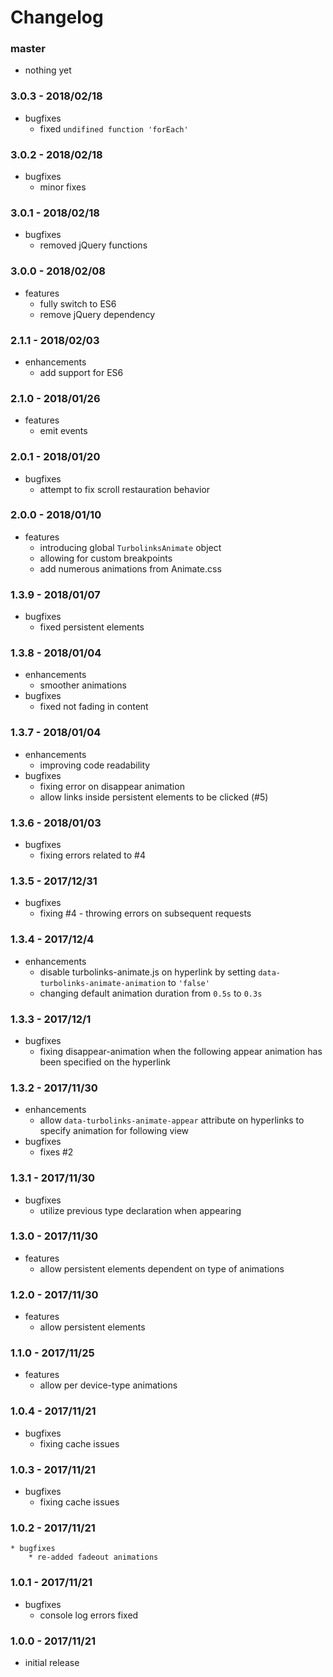 # Changelog

### master

* nothing yet

### 3.0.3 - 2018/02/18

* bugfixes
    * fixed `undifined function 'forEach'`

### 3.0.2 - 2018/02/18

* bugfixes
    * minor fixes

### 3.0.1 - 2018/02/18

* bugfixes
    * removed jQuery functions

### 3.0.0 - 2018/02/08

* features
    * fully switch to ES6
    * remove jQuery dependency

### 2.1.1 - 2018/02/03

* enhancements
    * add support for ES6

### 2.1.0 - 2018/01/26

* features
    * emit events

### 2.0.1 - 2018/01/20

* bugfixes
    * attempt to fix scroll restauration behavior

### 2.0.0 - 2018/01/10

* features
    * introducing global `TurbolinksAnimate` object
    * allowing for custom breakpoints
    * add numerous animations from Animate.css

### 1.3.9 - 2018/01/07

* bugfixes
    * fixed persistent elements

### 1.3.8 - 2018/01/04

* enhancements
    * smoother animations
* bugfixes
    * fixed not fading in content

### 1.3.7 - 2018/01/04

* enhancements
    * improving code readability
* bugfixes
    * fixing error on disappear animation
    * allow links inside persistent elements to be clicked (#5)

### 1.3.6 - 2018/01/03

* bugfixes
    * fixing errors related to #4

### 1.3.5 - 2017/12/31

* bugfixes
    * fixing #4 - throwing errors on subsequent requests

### 1.3.4 - 2017/12/4

* enhancements
    * disable turbolinks-animate.js on hyperlink by setting `data-turbolinks-animate-animation` to `'false'`
    * changing default animation duration from `0.5s` to `0.3s`

### 1.3.3 - 2017/12/1

* bugfixes
    * fixing disappear-animation when the following appear animation has been specified on the hyperlink

### 1.3.2 - 2017/11/30

* enhancements
    * allow `data-turbolinks-animate-appear` attribute on hyperlinks to specify animation for following view
* bugfixes
    * fixes #2

### 1.3.1 - 2017/11/30

* bugfixes
    * utilize previous type declaration when appearing

### 1.3.0 - 2017/11/30

* features
    * allow persistent elements dependent on type of animations

### 1.2.0 - 2017/11/30

* features
    * allow persistent elements

### 1.1.0 - 2017/11/25

* features
    * allow per device-type animations

### 1.0.4 - 2017/11/21

* bugfixes
    * fixing cache issues

### 1.0.3 - 2017/11/21

* bugfixes
    * fixing cache issues

### 1.0.2 - 2017/11/21

    * bugfixes
        * re-added fadeout animations

### 1.0.1 - 2017/11/21

* bugfixes
    * console log errors fixed

### 1.0.0 - 2017/11/21

* initial release
